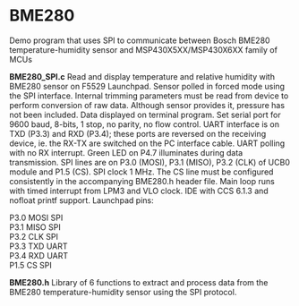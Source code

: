 # BME280
Demo program that uses SPI to communicate between Bosch BME280 temperature-humidity sensor and MSP430X5XX/MSP430X6XX family of MCUs

<p><b>BME280_SPI.c</b>    Read and display temperature and relative humidity with BME280 sensor on F5529 Launchpad.  
 Sensor polled in forced mode using the SPI interface. Internal trimming parameters must be
 read from device to perform conversion of raw data.  Although sensor provides it, pressure has not been included.  Data displayed on terminal program. 
Set serial port for 9600 baud, 8-bits, 1 stop, no parity, no flow control. UART interface is on TXD (P3.3) and RXD (P3.4); these ports are reversed on the receiving device, ie. the RX-TX are switched on the PC interface cable. UART polling with no RX interrupt. Green LED on P4.7 illuminates during data transmission. SPI lines are on P3.0 (MOSI), P3.1 (MISO), P3.2 (CLK) of UCB0 module
and P1.5 (CS). SPI clock 1 MHz. The CS line must be configured consistently in the accompanying BME280.h header file. Main loop runs with timed interrupt from LPM3 and VLO clock. IDE with CCS 6.1.3 and nofloat printf support. Launchpad pins:
<p>P3.0  MOSI  SPI
<br>P3.1  MISO  SPI
<br>P3.2  CLK  SPI
<br>P3.3  TXD  UART
<br>P3.4  RXD  UART
<br>P1.5  CS  SPI
 
 <p><b>BME280.h</b>    Library of 6 functions to extract and process data from the BME280 temperature-humidity sensor using 
	the SPI protocol.

